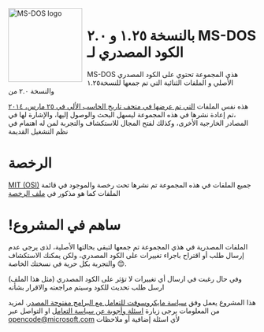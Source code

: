 <img width="150" height="150" align="left" style="float: left; margin: 0 10px 0 0;" alt="MS-DOS logo" src="https://github.com/Kapelu/MS-DOS/blob/main/.readmes/msdos-logo.png?raw=true">   

# بالنسخة ١.٢٥ و ٢.٠ MS-DOS الكود المصدري لـ

MS-DOS هذي المجموعة تحتوي على الكود المصدري الأصلي و الملفات الثنائية التي تم جمعها للنسخة١.٢٥ والنسخة ٢.٠ من


 هذه نفس الملفات [التي تم عرضها في متحف تاريخ الحاسب الألي في ٢٥ مارس، ٢٠١٤](http://www.computerhistory.org/atchm/microsoft-ms-dos-early-source-code/)
 ،تم إعادة نشرها في هذه المجموعة ليسهل البحث والوصول إليها، والإشارة لها في المصادر الخارجية الأخرى، وكذلك لفتح المجال للاستكشاف والتجربة لمن له اهتمام في نظم التشغيل القديمة

# الرخصة
[MIT (OSI)](https://en.wikipedia.org/wiki/MIT_License) جميع الملفات في هذه المجموعة تم نشرها تحت رخصة
والموجود في قائمة الملفات كما هو مذكور في [ملف الرخصة](https://github.com/Microsoft/MS-DOS/blob/master/LICENSE.md)

# !ساهم في المشروع

الملفات المصدرية في هذي المجموعة تم جمعها لتبقى بحالتها الأصلية، لذى يرجى عدم إرسال طلب أو اقتراح باجراء تغييرات على الكود المصدري، ولكن يمكنك الاستكشاف والتجربة بكل حرية في نسختك الخاصة 😊.


وفي حال رغبت في ارسال أي تغييرات لا تؤثر على الكود المصدري (مثل هذا الملف) ارسل طلب تحديث للكود وسيتم مراجعته والاقرار بشأنه

هذا المشروع يعمل وفق [سياسة مايكروسوفت للتعامل مع البرامج مفتوحة المصدر](https://opensource.microsoft.com/codeofconduct/).
لمزيد من المعلومات يرجى زيارة [اسئلة وأجوبة عن سياسة التعامل](https://opensource.microsoft.com/codeofconduct/faq/) او التواصل عبر [opencode@microsoft.com](mailto:opencode@microsoft.com) لأي اسئلة إضافية أو ملاحظات
